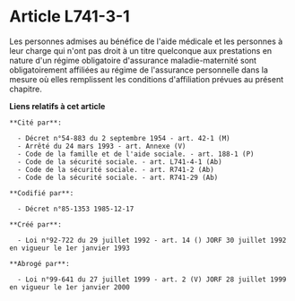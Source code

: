 # Article L741-3-1

Les personnes admises au bénéfice de l'aide médicale et les personnes à leur charge qui n'ont pas droit à un titre quelconque
aux prestations en nature d'un régime obligatoire d'assurance maladie-maternité sont obligatoirement affiliées au régime de
l'assurance personnelle dans la mesure où elles remplissent les conditions d'affiliation prévues au présent chapitre.

**Liens relatifs à cet article**

	**Cité par**:

	  - Décret n°54-883 du 2 septembre 1954 - art. 42-1 (M)
	  - Arrêté du 24 mars 1993 - art. Annexe (V)
	  - Code de la famille et de l'aide sociale. - art. 188-1 (P)
	  - Code de la sécurité sociale. - art. L741-4-1 (Ab)
	  - Code de la sécurité sociale. - art. R741-2 (Ab)
	  - Code de la sécurité sociale. - art. R741-29 (Ab)

	**Codifié par**:

	  - Décret n°85-1353 1985-12-17

	**Créé par**:

	  - Loi n°92-722 du 29 juillet 1992 - art. 14 () JORF 30 juillet 1992 en vigueur le 1er janvier 1993

	**Abrogé par**:

	  - Loi n°99-641 du 27 juillet 1999 - art. 2 (V) JORF 28 juillet 1999 en vigueur le 1er janvier 2000
